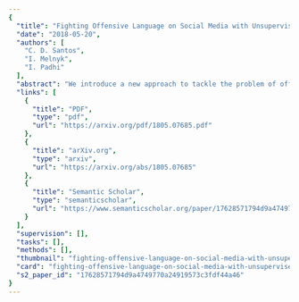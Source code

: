 ```yaml
---
{
  "title": "Fighting Offensive Language on Social Media with Unsupervised Text Style Transfer",
  "date": "2018-05-20",
  "authors": [
    "C. D. Santos",
    "I. Melnyk",
    "I. Padhi"
  ],
  "abstract": "We introduce a new approach to tackle the problem of offensive language in online social media. Our approach uses unsupervised text style transfer to translate offensive sentences into non-offensive ones. We propose a new method for training encoder-decoders using non-parallel data that combines a collaborative classifier, attention and the cycle consistency loss. Experimental results on data from Twitter and Reddit show that our method outperforms a state-of-the-art text style transfer system in two out of three quantitative metrics and produces reliable non-offensive transferred sentences.",
  "links": [
    {
      "title": "PDF",
      "type": "pdf",
      "url": "https://arxiv.org/pdf/1805.07685.pdf"
    },
    {
      "title": "arXiv.org",
      "type": "arxiv",
      "url": "https://arxiv.org/abs/1805.07685"
    },
    {
      "title": "Semantic Scholar",
      "type": "semanticscholar",
      "url": "https://www.semanticscholar.org/paper/17628571794d9a4749770a24919573c3fdf44a46"
    }
  ],
  "supervision": [],
  "tasks": [],
  "methods": [],
  "thumbnail": "fighting-offensive-language-on-social-media-with-unsupervised-text-style-transfer-thumb.jpg",
  "card": "fighting-offensive-language-on-social-media-with-unsupervised-text-style-transfer-card.jpg",
  "s2_paper_id": "17628571794d9a4749770a24919573c3fdf44a46"
}
---
```



